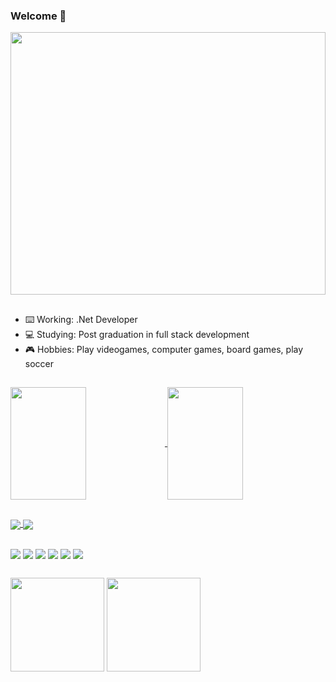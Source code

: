 ### Welcome 👋

<div>
    <img height="420em" width="100%" align="center" src="https://user-images.githubusercontent.com/13700550/127866858-f68233e2-fb17-44bd-abc0-b394bc2ee186.png" />
</div>

##

- ⌨️ Working: .Net Developer
- 💻 Studying: Post graduation in full stack development
- 🎮 Hobbies: Play videogames, computer games, board games, play soccer

##

<div>
  <a href="https://github.com/Lucas-Valentim">
    <img height="180em" width="49%" align="center" src="https://github-readme-stats.vercel.app/api?username=Lucas-Valentim&count_private=true&show_icons=true&theme=vision-friendly-dark" />
    <img height="180em" width="49%" align="center" src="https://github-readme-stats.vercel.app/api/top-langs/?username=Lucas-Valentim&count_private=true&show_icons=true&theme=vision-friendly-dark&langs_count=10&layout=compact" />
  </a>
</div>

  ##
  
<div style="display: inline-block">
  <a href="https://www.linkedin.com/in/lucas-valentim-22575979/">
    <img align="center" src="https://img.shields.io/badge/LinkedIn-0077B5?style=for-the-badge&logo=linkedin&logoColor=white" />
  </a>
  <a href="https://lucasvalentim.com">
    <img align="center" src="https://img.shields.io/badge/Netlify-00C7B7?style=for-the-badge&logo=netlify&logoColor=white" />
  </a>
</div>

##

<div style="display: inline-block">
  <img align="center" src="https://img.shields.io/badge/.NET-5C2D91?style=for-the-badge&logo=.net&logoColor=white" />
  <img align="center" src="https://img.shields.io/badge/JavaScript-F7DF1E?style=for-the-badge&logo=javascript&logoColor=black" />
  <img align="center" src="https://img.shields.io/badge/HTML5-E34F26?style=for-the-badge&logo=html5&logoColor=white" />
  <img align="center" src="https://img.shields.io/badge/CSS3-1572B6?style=for-the-badge&logo=css3&logoColor=white" />
  <img align="center" src="https://img.shields.io/badge/Microsoft_SQL_Server-CC2927?style=for-the-badge&logo=microsoft-sql-server&logoColor=white" />
  <img align="center" src="https://img.shields.io/badge/Java-ED8B00?style=for-the-badge&logo=java&logoColor=white" />
</div>

##

<div style="display: inline-block">
  <img align="center" height="150em" src="https://user-images.githubusercontent.com/13700550/127868894-a10b1d47-05d9-4a6a-ad85-c4c1cafc8f9c.png" />
  <img align="center" height="150em" src="https://user-images.githubusercontent.com/13700550/127868619-c29c1e23-9fbd-4236-b628-2a0b792a33c6.png" />
</div>

